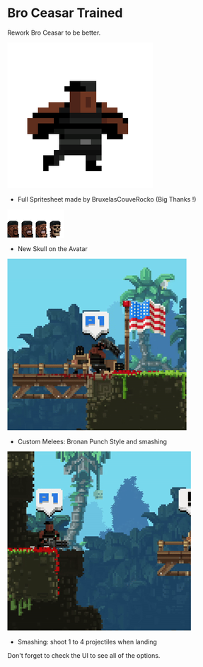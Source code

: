 # Bro Ceasar Trained

Rework Bro Ceasar to be better.

![flexing](.img/Flexing.gif)

* Full Spritesheet made by BruxelasCouveRocko (Big Thanks !)

![avatar](_Mod/avatar_BroCeasar.png)

* New Skull on the Avatar

![punch](.img/Punch.gif)

* Custom Melees: Bronan Punch Style and smashing

![smashing](.img/Smashing.gif)

* Smashing: shoot 1 to 4 projectiles when landing


Don't forget to check the UI to see all of the options.
